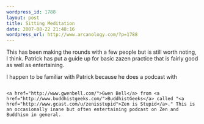 ```yaml
--- 
wordpress_id: 1788
layout: post
title: Sitting Meditation
date: 2007-08-22 21:48:16
wordpress_url: http://www.arcanology.com/?p=1788
---
```

This has been making the rounds with a few people but is still worth noting, I think. Patrick has put a guide up for basic zazen practice that is fairly good as well as entertaining. <div align="center">
                                                                                                                                                                                                                                                                                                                                                                                                                                                                                                                                                                                                                                                                                                                                                                                                                                                                        <lj-embed></lj-embed>
                                                                                                                                                                                                                                                                                                                                                                                                                                                                                                                                                                                                                                                                                                                                                                                                                                                                      </div> I happen to be familiar with Patrick because he does a podcast with 
                                                                                                                                                                                                                                                                                                                                                                                                                                                                                                                                                                                                                                                                                                                                                                                                                                                                      
                                                                                                                                                                                                                                                                                                                                                                                                                                                                                                                                                                                                                                                                                                                                                                                                                                                                      <a href="http://www.gwenbell.com/">Gwen Bell</a> from <a href="http://www.buddhistgeeks.com/">BuddhistGeeks</a> called "<a href="http://www.gcast.com/u/zenisstupid">Zen is Stupid</a>." This is an occasionally inane but often entertaining podcast on Zen and Buddhism in general.